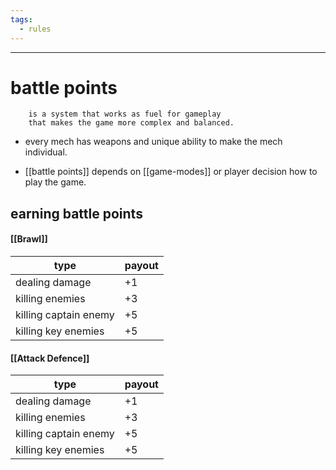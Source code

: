 ```yaml
---
tags:
  - rules
---
```

---
# battle points
```
	is a system that works as fuel for gameplay
	that makes the game more complex and balanced.
```

- every mech has weapons and unique ability to make the mech individual. 

- [[battle points]] depends on [[game-modes]] or player decision how to play the game.

## earning battle points
#### [[Brawl]]

| type                  | payout |
| --------------------- | ------ |
| dealing damage        | +1     |
| killing enemies       | +3     |
| killing captain enemy | +5     |
| killing key enemies   | +5     |
#### [[Attack Defence]]

| type                  | payout |
| --------------------- | ------ |
| dealing damage        | +1     |
| killing enemies       | +3     |
| killing captain enemy | +5     |
| killing key enemies   | +5     |
#### 





